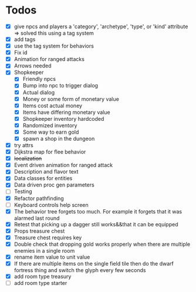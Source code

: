 # Todos

- [x] give npcs and players a 'category', 'archetype', 'type', or 'kind' attribute => solved this using a tag system
- [x] add tags
- [x] use the tag system for behaviors
- [x] Fix id
- [x] Animation for ranged attacks
- [x] Arrows needed
- [x] Shopkeeper
  - [x] Friendly npcs
  - [x] Bump into npc to trigger dialog
  - [x] Actual dialog
  - [x] Money or some form of monetary value
  - [x] Items cost actual money
  - [x] Items have differing monetary value
  - [x] Shopkeeper inventory hardcoded
  - [x] Randomized inventory
  - [x] Some way to earn gold
  - [x] spawn a shop in the dungeon
- [x] try attrs
- [x] Dijkstra map for flee behavior
- [x] ~~localization~~
- [x] Event driven animation for ranged attack
- [x] Description and flavor text
- [x] Data classes for entities
- [x] Data driven proc gen parameters
- [ ] Testing
- [x] Refactor pathfinding
- [ ] Keyboard controls help screen
- [x] The behavior tree forgets too much. For example it forgets that it was alarmed last round
- [x] Retest that picking up a dagger still works&&that it can be equipped
- [x] Props treasure chest
- [x] Treasure chest requires key
- [x] Double check that dropping gold works properly when there are multiple enemies in a single room
- [x] rename item value to unit value
- [x] If there are multiple items on the single field tile then do the dwarf fortress thing and switch the glyph every few seconds
- [x] add room type treasury
- [ ] add room type starter
